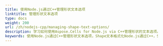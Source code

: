 ```yaml
---
title: 使用Node.js通过C++管理形状文本选项
linktitle: 管理形状文本选项
type: docs
weight: 200
url: /zh/nodejs-cpp/managing-shape-text-options/
description: 学习如何使用Aspose.Cells for Node.js via C++管理形状的文本选项。 
keywords: 使用Node.js通过C++管理形状文本选项，Shape文本格式化Node.js通过C++，Shape文本属性Node.js通过C++
---
```

